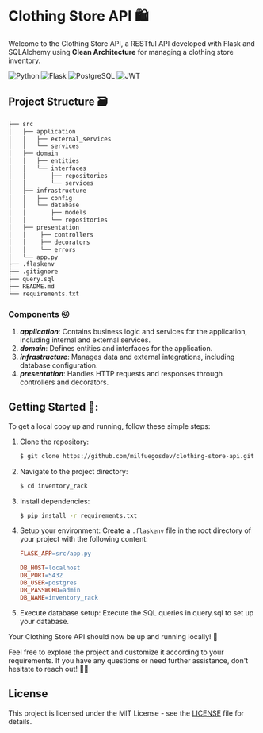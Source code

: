 
# Clothing Store API 🛍️
Welcome to the Clothing Store API, a RESTful API developed with Flask and SQLAlchemy using **Clean Architecture** for managing a clothing store inventory. 


![Python](https://img.shields.io/badge/Python-14354C?style=for-the-badge&logo=python&logoColor=white)
![Flask](https://img.shields.io/badge/Flask-000000?style=for-the-badge&logo=flask&logoColor=white)
![PostgreSQL](https://img.shields.io/badge/PostgreSQL-316192?style=for-the-badge&logo=postgresql&logoColor=white)
![JWT](https://img.shields.io/badge/json%20web%20tokens-323330?style=for-the-badge&logo=json-web-tokens&logoColor=pink)


## Project Structure 🗃️
```.txt
├── src
│   ├── application
│   │   ├── external_services
│   │   └── services
│   ├── domain
│   │   ├── entities
│   │   └── interfaces
│   │       ├── repositories
│   │       └── services
│   ├── infrastructure
│   │   ├── config
│   │   └── database
│   │       ├── models
│   │       └── repositories
│   ├── presentation
│   │    ├── controllers
│   │    ├── decorators
│   │    └── errors
│   └── app.py
├── .flaskenv
├── .gitignore
├── query.sql
├── README.md
└── requirements.txt
```

### Components 😖

1. ***application***: Contains business logic and services for the application, including internal and external services.
2. ***domain***: Defines entities and interfaces for the application.
3. ***infrastructure***: Manages data and external integrations, including database configuration.
4. ***presentation***: Handles HTTP requests and responses through controllers and decorators.

## Getting Started 🦕:

To get a local copy up and running, follow these simple steps: 

1. Clone the repository:

   ```bash
   $ git clone https://github.com/milfuegosdev/clothing-store-api.git
   ```

2. Navigate to the project directory:

   ```bash
   $ cd inventory_rack
   ```

3. Install dependencies:
   ```bash
   $ pip install -r requirements.txt
   ```

4. Setup your environment: 
Create a `.flaskenv` file in the root directory of your project with the following content:

   ```makefile
   FLASK_APP=src/app.py

   DB_HOST=localhost
   DB_PORT=5432
   DB_USER=postgres
   DB_PASSWORD=admin
   DB_NAME=inventory_rack
   ```
5. Execute database setup: Execute the SQL queries in query.sql to set up your database.

Your Clothing Store API should now be up and running locally! 🚀


Feel free to explore the project and customize it according to your requirements. If you have any questions or need further assistance, don't hesitate to reach out! 🦖👕

## License
This project is licensed under the MIT License - see the [LICENSE](LICENSE) file for details.
